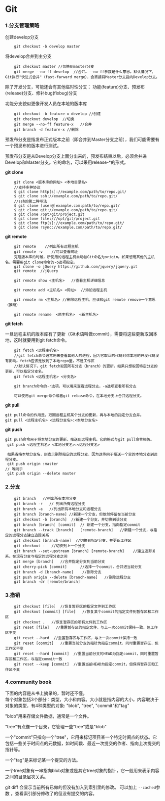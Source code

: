﻿# Git


### 1.分支管理策略

创建develop分支  

```shell
    git checkout -b develop master
```  

将develop合并到主分支  

```shell
    git checkout master //切换到master分支
    git merge --no-ff develop  //合并。--no-ff参数是什么意思。默认情况下，Git执行"快进式合并"（fast-farward merge），会直接将Master分支指向Develop分支。
```  

除了开发分支，可能还会有其他临时性分支： 功能(feature)分支、预发布(release)分支、修补bug(fixbug)分支

功能分支貌似更像开发人员在本地的版本库  

```shell
    git checkout -b feature-x develop //创建
    git checkout develop  //切换
    git merge --no-ff feature-x   //合并
    git branch -d feature-x //删除
```

预发布分支是指发布正式版本之前（即合并到Master分支之前），我们可能需要有一个预发布的版本进行测试。


预发布分支是从Develop分支上面分出来的，预发布结束以后，必须合并进Develop和Master分支。它的命名，可以采用release-*的形式。


**git clone**
```
    git clone <版本库的网址> <本地目录名>
    //支持多种协议
    $ git clone http[s]://example.com/path/to/repo.git/
    $ git clone ssh://example.com/path/to/repo.git/  
    //ssh的第二种写法
    $ git clone [user@]example.com:path/to/repo.git/
    $ git clone git://example.com/path/to/repo.git/
    $ git clone /opt/git/project.git
    $ git clone file:///opt/git/project.git
    $ git clone ftp[s]://example.com/path/to/repo.git/
    $ git clone rsync://example.com/path/to/repo.git/
```  


**git remote**  

```
    git remote    //列出所有远程主机
    git remote -v    //可以查看网址
    克隆版本库的时候，所使用的远程主机自动被Git命名为origin。如果想用其他的主机名，需要用git clone命令的-o选项指定。
    git clone -o jQuery https://github.com/jquery/jquery.git
    git remote  //jQuery

    git remote show <主机名>   //查看主机详细信息

    git remote add <主机名> <网址>  //添加远程主机

    git remote rm <主机名> //删除远程主机，应该和git remote remove一个意思（推断）

    git remote rename  <原主机名>  <新主机名>
```  

**git fetch**   

一旦远程主机的版本库有了更新（Git术语叫做commit），需要将这些更新取回本地，这时就要用到git fetch命令。  

```
    git fetch <远程主机名>    
    //git fetch命令通常用来查看其他人的进程，因为它取回的代码对你本地的开发代码没有影响。fetch应该是放到了本地repo里，不是工作区
    //默认情况下，git fetch取回所有分支（branch）的更新。如果只想取回特定分支的更新，可以指定分支名。
    git fetch <远程主机名> <分支名>

    git branch命令的-r选项，可以用来查看远程分支，-a选项查看所有分支

    可以使用git merge命令或者git rebase命令，在本地分支上合并远程分支。
```  


**git pull**  

```
git pull命令的作用是，取回远程主机某个分支的更新，再与本地的指定分支合并。
git pull <远程主机名> <远程分支名>:<本地分支名>
```  

**git push**  

```
git push命令用于将本地分支的更新，推送到远程主机。它的格式与git pull命令相仿。
 git push <远程主机名> <本地分支名>:<远程分支名>

 如果省略本地分支名，则表示删除指定的远程分支，因为这等同于推送一个空的本地分支到远程分支。
 git push origin :master
// 等同于
 git push origin --delete master
```  

### 2.分支  

```shell
    git branch   //列出所有本地分支
    git branch -r   // 列出所有远程分支
    git branch -a   //列出所有本地分支和远程分支
    git branch [branch-name] //新建一个分支，但依然停留在当前分支
    git checkout -b [branch]  //新建一个分支，并切换到该分支
    git branch [branch] [commit]  // 新建一个分支，指向指定commit
    git branch --track [branch]   [remote-branch]   //新建一个分支，与指定的远程分支建立追踪关系
    git checkout [branch-name]  //切换到指定分支，并更新工作区
    git checkout -   //切换到上一个分支
    git branch --set-upstream [branch] [remote-branch]    //建立追踪关系，在现有分支与指定的远程分支之间
    git merge [branch]   //合并指定分支到当前分支
    git cherry-pick [commit]      //选择一个commit，合并进当前分支
    git branch -d [branch-name]    //删除分支
    git push origin --delete [branch-name]   //删除远程分支
    git branch -dr [remote/branch]
```  


### 3.撤销

```
    git checkout [file]  //恢复暂存区的指定文件到工作区
    git checkout [commit] [file]   //恢复某个commit的指定文件到暂存区和工作区
    git checkout .   //恢复暂存区的所有文件到工作区
    git reset [file]   //重置暂存区的指定文件，与上一次commit保持一致，但工作区不变
    git reset --hard  //重置暂存区与工作区，与上一次commit保持一致
    git reset [commit]   //重置当前分支的指针为指定commit，同时重置暂存区，但工作区不变
    git reset --hard [commit]  //重置当前分支的HEAD为指定commit，同时重置暂存区和工作区，与指定commit一致
    git reset --keep [commit]  //重置当前HEAD为指定commit，但保持暂存区和工作区不变

```  



### 4.community book  

下面的内容是从书上摘录的，暂时还不懂。  
每个对象包括3个部分：类型，大小和内容。大小就是指内容的大小，内容取决于对象的类型，有4种类型的对象: "blob", "tree", "commit"和"tag"  

"blob"用来存储文件数据，通常是一个文件。  

"tree"有点像一个目录，它管理一些"tree"或是"blob"  

一个"commit"只指向一个"tree"，它用来标记项目某一个特定时间点的状态。它包括一些关于时间点的元数据，如时间戳、最近一次提交的作者、指向上次提交的指针等。  

一个"tag"是来标记某一个提交的方法。  

一个tree对象有一串指向blob对象或是其它tree对象的指针，它一般用来表示内容之间的目录层次关系。  


git diff 会显示当前所有已做的但没有加入到索引里的修改。 可以加上 `--cached`参数 ，查看索引部分修改了的但没有提交的内容。  
